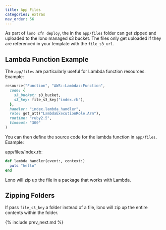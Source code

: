 ```yaml
---
title: App Files
categories: extras
nav_order: 56
---
```


As part of `lono cfn deploy`, the in the `app/files` folder can get zipped and uploaded to the lono managed s3 bucket. The files only get uploaded if they are referenced in your template with the `file_s3_url`.

## Lambda Function Example

The `app/files` are particularly useful for Lambda function resources.   Example:

```ruby
resource("Function", "AWS::Lambda::Function",
  code: {
    s3_bucket: s3_bucket,
    s3_key: file_s3_key("index.rb"),
  },
  handler: "index.lambda_handler",
  role: get_att("LambdaExecutionRole.Arn"),
  runtime: "ruby2.5",
  timeout: "300"
)
```

You can then define the source code for the lambda function in `app/files`.  Example:

app/files/index.rb:

```ruby
def lambda_handler(event:, context:)
  puts "hello"
end
```

Lono will zip up the file in a package that works with Lambda.

## Zipping Folders

If pass `file_s3_key` a folder instead of a file, lono will zip up the entire contents within the folder.

{% include prev_next.md %}
